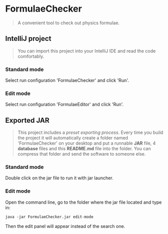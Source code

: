 # FormulaeChecker

> A convenient tool to check out physics formulae.

## IntelliJ project

> You can import this project into your IntelliJ IDE and read the code comfortably.

### Standard mode

Select run configuration 'FormulaeChecker' and click 'Run'.

### Edit mode

Select run configuration 'FormulaeEditor' and click 'Run'.

## Exported JAR

> This project includes a *preset exporting process*. Every time you build the project it will automatically create a folder named 'FormulaeChecker' on your desktop and put a runnable **JAR** file, 4 **database** files and this **README.md** file into the folder. You can compress that folder and send the software to someone else.

### Standard mode

Double click on the jar file to run it with jar launcher. 

### Edit mode

Open the command line, go to the folder where the jar file located and type in:

    java -jar FormulaeChecker.jar edit-mode

Then the edit panel will appear instead of the search one.

